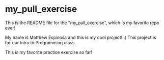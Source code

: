 # my_pull_exercise

This is the README file for the "my_pull_exercise", which is my favorite repo ever!

My name is Matthew Espinosa and this is my cool project! :) 
This project is for our Intro to Programming class.

This is my favorite practice exercise so far!
